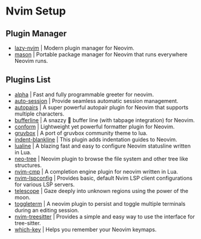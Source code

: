 # Nvim Setup

## Plugin Manager

- [lazy-nvim](https://github.com/folke/lazy.nvim) | Modern plugin manager for Neovim.
- [mason](https://github.com/williamboman/mason.nvim) | Portable package manager for Neovim that runs everywhere Neovim runs.

## Plugins List

- [alpha](https://github.com/goolord/alpha-nvim) | Fast and fully programmable greeter for neovim.
- [auto-session](https://github.com/rmagatti/auto-session) | Provide seamless automatic session management.
- [autopairs](https://github.com/windwp/nvim-autopairs) | A  super powerful autopair plugin for Neovim that supports multiple characters.
- [bufferline](https://github.com/akinsho/bufferline.nvim) | A snazzy 💅 buffer line (with tabpage integration) for Neovim.
- [conform](https://github.com/stevearc/conform.nvim) | Lightweight yet powerful formatter plugin for Neovim.
- [gruvbox](https://github.com/ellisonleao/gruvbox.nvim) | A port of gruvbox community theme to lua.
- [indent-blankline](https://github.com/lukas-reineke/indent-blankline.nvim) | This plugin adds indentation guides to Neovim.
- [lualine](https://github.com/nvim-lualine/lualine.nvim) | A blazing fast and easy to configure Neovim statusline written in Lua.
- [neo-tree](https://github.com/nvim-neo-tree/neo-tree.nvim) | Neovim plugin to browse the file system and other tree like structures.
- [nvim-cmp](https://github.com/hrsh7th/nvim-cmp) | A completion engine plugin for neovim written in Lua. 
- [nvim-lspconfig](https://github.com/neovim/nvim-lspconfig) | Provides basic, default Nvim LSP client configurations for various LSP servers.
- [telescope](https://github.com/nvim-telescope/telescope.nvim) | Gaze deeply into unknown regions using the power of the moon.
- [toggleterm](https://github.com/akinsho/toggleterm.nvim) | A neovim plugin to persist and toggle multiple terminals during an editing session.
- [nvim-treesitter](https://github.com/nvim-treesitter/nvim-treesitter) | Provides a simple and easy way to use the interface for tree-sitter. 
- [which-key](https://github.com/folke/which-key.nvim) | Helps you remember your Neovim keymaps. 
